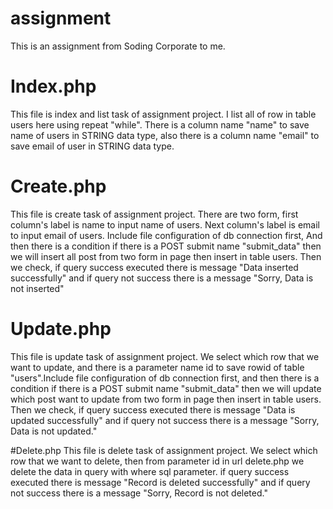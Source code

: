 # assignment
This is an assignment from Soding Corporate to me.

# Index.php
This file is index and list task of assignment project. I list all of row in table users here using repeat "while". There is a column name "name" to save name of users in STRING data type, also there is a column name "email" 
to save email of user in STRING data type.

# Create.php
This file is create task of assignment project. There are two form, first column's label is name to input name of users. Next column's label is email to input email of users. Include file configuration of db connection first, And then there is a condition if 
there is a POST submit name "submit_data" then we will insert all post from two form in page then insert in table users. Then we check, if query success executed there is message "Data inserted successfully" and if query not
success there is a message "Sorry, Data is not inserted"

# Update.php
This file is update task of assignment project. We select which row that we want to update, and there is a parameter name id to save rowid of table "users".Include file configuration of db connection first, and then there is a condition if 
there is a POST submit name "submit_data" then we will update which post want to update from two form in page then insert in table users. Then we check, if query success executed there is message "Data is updated successfully" and if query not
success there is a message "Sorry, Data is not updated."

#Delete.php
This file is delete task of assignment project. We select which row that we want to delete, then from parameter id in url delete.php we delete the data in query with where sql parameter. if query success executed there is message "Record is deleted successfully" and if query not
success there is a message "Sorry, Record is not deleted."